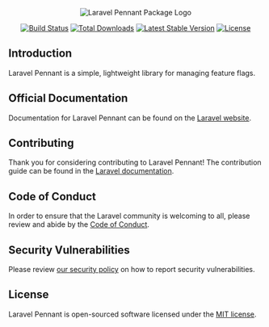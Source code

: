 <p align="center"><img src="/art/logo.svg" alt="Laravel Pennant Package Logo"></p>

<p align="center">
<a href="https://github.com/laravel/pennant/actions"><img src="https://github.com/laravel/pennant/workflows/tests/badge.svg" alt="Build Status"></a>
<a href="https://packagist.org/packages/laravel/pennant"><img src="https://img.shields.io/packagist/dt/laravel/pennant" alt="Total Downloads"></a>
<a href="https://packagist.org/packages/laravel/pennant"><img src="https://img.shields.io/packagist/v/laravel/pennant" alt="Latest Stable Version"></a>
<a href="https://packagist.org/packages/laravel/pennant"><img src="https://img.shields.io/packagist/l/laravel/pennant" alt="License"></a>
</p>

## Introduction

Laravel Pennant is a simple, lightweight library for managing feature flags.

## Official Documentation

Documentation for Laravel Pennant can be found on the [Laravel website](https://laravel.com/docs/10.x/pennant).

## Contributing

Thank you for considering contributing to Laravel Pennant! The contribution guide can be found in the [Laravel documentation](https://laravel.com/docs/contributions).

## Code of Conduct

In order to ensure that the Laravel community is welcoming to all, please review and abide by the [Code of Conduct](https://laravel.com/docs/contributions#code-of-conduct).

## Security Vulnerabilities

Please review [our security policy](https://github.com/laravel/pennant/security/policy) on how to report security vulnerabilities.

## License

Laravel Pennant is open-sourced software licensed under the [MIT license](LICENSE.md).
